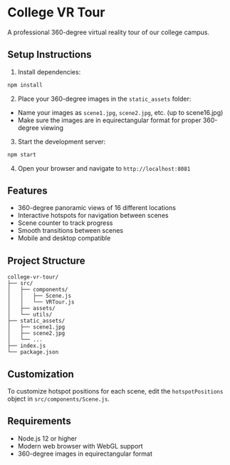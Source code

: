 # College VR Tour

A professional 360-degree virtual reality tour of our college campus.

## Setup Instructions

1. Install dependencies:
```bash
npm install
```

2. Place your 360-degree images in the `static_assets` folder:
- Name your images as `scene1.jpg`, `scene2.jpg`, etc. (up to scene16.jpg)
- Make sure the images are in equirectangular format for proper 360-degree viewing

3. Start the development server:
```bash
npm start
```

4. Open your browser and navigate to `http://localhost:8081`

## Features

- 360-degree panoramic views of 16 different locations
- Interactive hotspots for navigation between scenes
- Scene counter to track progress
- Smooth transitions between scenes
- Mobile and desktop compatible

## Project Structure

```
college-vr-tour/
├── src/
│   ├── components/
│   │   ├── Scene.js
│   │   └── VRTour.js
│   ├── assets/
│   └── utils/
├── static_assets/
│   ├── scene1.jpg
│   ├── scene2.jpg
│   └── ...
├── index.js
└── package.json
```

## Customization

To customize hotspot positions for each scene, edit the `hotspotPositions` object in `src/components/Scene.js`.

## Requirements

- Node.js 12 or higher
- Modern web browser with WebGL support
- 360-degree images in equirectangular format 